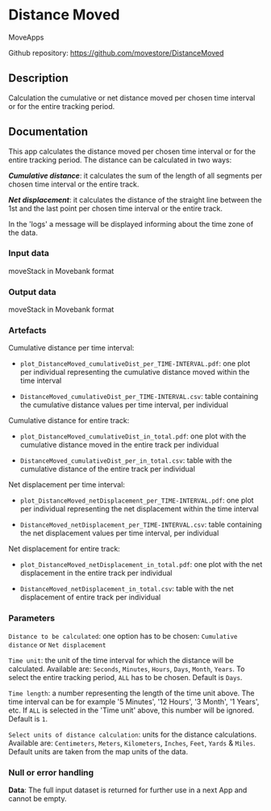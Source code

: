 # Distance Moved

MoveApps

Github repository: https://github.com/movestore/DistanceMoved

## Description
Calculation the cumulative or net distance moved per chosen time interval or for the entire tracking period. 

## Documentation
This app calculates the distance moved per chosen time interval or for the entire tracking period. The distance can be calculated in two ways:

***Cumulative distance***: it calculates the sum of the length of all segments per chosen time interval or the entire track.

***Net displacement***: it calculates the distance of the straight line between the 1st and the last point per chosen time interval or the entire track.

In the 'logs' a message will be displayed informing about the time zone of the data.


### Input data
moveStack in Movebank format

### Output data
moveStack in Movebank format

### Artefacts
Cumulative distance per time interval:

- `plot_DistanceMoved_cumulativeDist_per_TIME-INTERVAL.pdf`: one plot per individual representing the cumulative distance moved within the time interval

- `DistanceMoved_cumulativeDist_per_TIME-INTERVAL.csv`: table containing the cumulative distance values per time interval, per individual

Cumulative distance for entire track:

- `plot_DistanceMoved_cumulativeDist_in_total.pdf`: one plot with the cumulative distance moved in the entire track per individual

- `DistanceMoved_cumulativeDist_per_in_total.csv`: table with the cumulative distance of the entire track per individual

Net displacement per time interval:
 
- `plot_DistanceMoved_netDisplacement_per_TIME-INTERVAL.pdf`: one plot per individual representing the net displacement within the time interval

- `DistanceMoved_netDisplacement_per_TIME-INTERVAL.csv`: table containing the net displacement values per time interval, per individual

Net displacement for entire track:

- `plot_DistanceMoved_netDisplacement_in_total.pdf`: one plot with the net displacement in the entire track per individual

- `DistanceMoved_netDisplacement_in_total.csv`: table with the net displacement of entire track per individual
 

### Parameters
`Distance to be calculated`: one option has to be chosen: `Cumulative distance` or `Net displacement`

`Time unit`: the unit of the time interval for which the distance will be calculated. Available are: `Seconds`, `Minutes`, `Hours`, `Days`, `Month`, `Years`. To select the entire tracking period, `ALL` has to be chosen. Default is `Days`.

`Time length`: a number representing the length of the time unit above. The time interval can be for example '5 Minutes', '12 Hours', '3 Month', '1 Years', etc. If `ALL` is selected in the 'Time unit' above, this number will be ignored. Default is `1`.

`Select units of distance calculation`: units for the distance calculations. Available are: `Centimeters`, `Meters`, `Kilometers`, `Inches`, `Feet`, `Yards` & `Miles`. Default units are taken from the map units of the data. 

### Null or error handling
**Data**: The full input dataset is returned for further use in a next App and cannot be empty.
